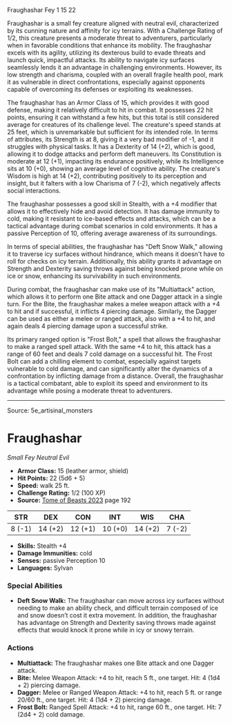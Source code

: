 <MonsterName/>Fraughashar</MonsterName>
<CreatureType/>Fey</CreatureType>
<CR/>1</CR>
<AC/>15</AC>
<HP/>22</HP>
<summary>Fraughashar is a small fey creature aligned with neutral evil, characterized by its cunning nature and affinity for icy terrains. With a Challenge Rating of 1/2, this creature presents a moderate threat to adventurers, particularly when in favorable conditions that enhance its mobility. The fraughashar excels with its agility, utilizing its dexterous build to evade threats and launch quick, impactful attacks. Its ability to navigate icy surfaces seamlessly lends it an advantage in challenging environments. However, its low strength and charisma, coupled with an overall fragile health pool, mark it as vulnerable in direct confrontations, especially against opponents capable of overcoming its defenses or exploiting its weaknesses.</summary>

<detail>

The fraughashar has an Armor Class of 15, which provides it with good defense, making it relatively difficult to hit in combat. It possesses 22 hit points, ensuring it can withstand a few hits, but this total is still considered average for creatures of its challenge level. The creature's speed stands at 25 feet, which is unremarkable but sufficient for its intended role. In terms of attributes, its Strength is at 8, giving it a very bad modifier of -1, and it struggles with physical tasks. It has a Dexterity of 14 (+2), which is good, allowing it to dodge attacks and perform deft maneuvers. Its Constitution is moderate at 12 (+1), impacting its endurance positively, while its Intelligence sits at 10 (+0), showing an average level of cognitive ability. The creature's Wisdom is high at 14 (+2), contributing positively to its perception and insight, but it falters with a low Charisma of 7 (-2), which negatively affects social interactions.

The fraughashar possesses a good skill in Stealth, with a +4 modifier that allows it to effectively hide and avoid detection. It has damage immunity to cold, making it resistant to ice-based effects and attacks, which can be a tactical advantage during combat scenarios in cold environments. It has a passive Perception of 10, offering average awareness of its surroundings.

In terms of special abilities, the fraughashar has "Deft Snow Walk," allowing it to traverse icy surfaces without hindrance, which means it doesn't have to roll for checks on icy terrain. Additionally, this ability grants it advantage on Strength and Dexterity saving throws against being knocked prone while on ice or snow, enhancing its survivability in such environments.

During combat, the fraughashar can make use of its "Multiattack" action, which allows it to perform one Bite attack and one Dagger attack in a single turn. For the Bite, the fraughashar makes a melee weapon attack with a +4 to hit and if successful, it inflicts 4 piercing damage. Similarly, the Dagger can be used as either a melee or ranged attack, also with a +4 to hit, and again deals 4 piercing damage upon a successful strike.

Its primary ranged option is "Frost Bolt," a spell that allows the fraughashar to make a ranged spell attack. With the same +4 to hit, this attack has a range of 60 feet and deals 7 cold damage on a successful hit. The Frost Bolt can add a chilling element to combat, especially against targets vulnerable to cold damage, and can significantly alter the dynamics of a confrontation by inflicting damage from a distance. Overall, the fraughashar is a tactical combatant, able to exploit its speed and environment to its advantage while posing a moderate threat to adventurers.</detail>



---

Source: 5e_artisinal_monsters

# Fraughashar

*Small* *Fey* *Neutral Evil*

- **Armor Class:** 15 (leather armor, shield)
- **Hit Points:** 22 (5d6 + 5)
- **Speed:** walk 25 ft.
- **Challenge Rating:** 1/2 (100 XP)
- **Source:** [Tome of Beasts 2023](https://koboldpress.com/kpstore/product/tome-of-beasts-1-2023-edition/) page 192

| STR | DEX | CON | INT | WIS | CHA |
| --- | --- | --- | --- | --- | --- |
| 8 (-1) | 14 (+2) | 12 (+1) | 10 (+0) | 14 (+2) | 7 (-2) |

- **Skills:** Stealth +4
- **Damage Immunities:** cold
- **Senses:** passive Perception 10
- **Languages:** Sylvan

### Special Abilities

- **Deft Snow Walk:** The fraughashar can move across icy surfaces without needing to make an ability check, and difficult terrain composed of ice and snow doesn’t cost it extra movement. In addition, the fraughashar has advantage on Strength and Dexterity saving throws made against effects that would knock it prone while in icy or snowy terrain.

### Actions

- **Multiattack:** The fraughashar makes one Bite attack and one Dagger attack.
- **Bite:** Melee Weapon Attack: +4 to hit, reach 5 ft., one target. Hit: 4 (1d4 + 2) piercing damage.
- **Dagger:** Melee or Ranged Weapon Attack: +4 to hit, reach 5 ft. or range 20/60 ft., one target. Hit: 4 (1d4 + 2) piercing damage.
- **Frost Bolt:** Ranged Spell Attack: +4 to hit, range 60 ft., one target. Hit: 7 (2d4 + 2) cold damage.


